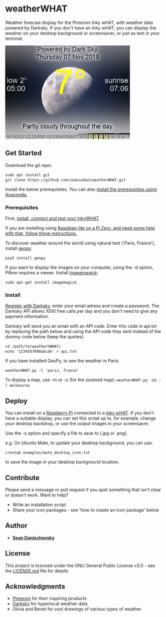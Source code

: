 # weatherWHAT

Weather forecast display for the Pimeroni Inky wHAT, with weather data powered by Darksky. If you don't have an Inky wHAT, you can display the weather on your desktop background or screensaver, or just as text in your terminal.

![display example](./docs/images/color_moon.png)

## Get Started

Download the git repo:
```
sudo apt install git
git clone https://github.com/seaniedan/weatherWHAT.git
```

Install the below prerequisites. You can also [install the prerequisites using Anaconda.](./docs/anacondaInstall.md)

### Prerequisites

First, [install, connect and test your InkyWHAT](https://github.com/pimoroni/inky)

If you are installing using [Raspbian-lite on a Pi Zero, and need some help with that, follow these instructions.](./docs/raspbian-lite.md)

To discover weather around the world using natural text ('Paris, France'), install [geopy](https://geopy.readthedocs.io/en/stable/)
```
pip3 install geopy
```
If you want to display the images on your computer, using the -d option, Pillow requires a viewer. Install [Imagemagick](https://imagemagick.org/script/download.php): 
```
sudo apt-get install imagemagick
```
### Install

[Register with Darksky](https://darksky.net/dev/register), enter your email adress and create a password. The Darksky API allows 1000 free calls per day and you don't need to give any payment information. 

Darksky will send you an email with an API code. Enter this code in api.txt by replacing the path below and using the API code they sent instead of the dummy code below (keep the quotes):
```
cd /path/to/weatherhWHAT/
echo '1234567890abcde' > api.txt
```

If you have installed GeoPy, to see the weather in Paris:
```
weatherWHAT.py -l 'paris, france' 
```
To display a map, use -m or -z (for the zoomed map):
```weatherWHAT.py -dz -l melbourne```

## Deploy

You can install on a [Raspberry Pi](https://www.raspberrypi.org/) connected to a [Inky wHAT](https://shop.pimoroni.com/products/inky-what). 
If you don't have a suitable display, you can set this script up to, for example, change your desktop backdrop, or use the output images in your screensaver. 

Use the -s option and specify a file to save to (.jpg or .png). 

e.g. On Ubuntu Mate, to update your desktop background, you can use:
```
crontab examples/mate_desktop_cron.txt
```
to save the image in your desktop background location.

## Contribute

Please send a message or pull request if you spot something that isn't clear or doesn't work. Want to help? 
* Write an installation script
* Share your icon packages - see 'how to create an icon package' below


## Author

* **[Sean Danischevsky](https://danischevsky.com)**


## License

This project is licensed under the GNU General Public License v3.0 - see the [LICENSE.md](LICENSE.md) file for details

## Acknowledgments

* [Pimeroni](https://shop.pimoroni.com/) for their inspiring products
* [Darksky](https://darksky.net) for hyperlocal weather data
* Olivia and Benet for cool drawings of various types of weather
